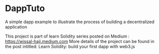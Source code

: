 # DappTuto
A simple dapp example to illustrate the process of building a decentralized application

This project is part of learn Solidity series posted on Medium : https://wissal-haji.medium.com
More details of the project can be found in the post intitled: Learn Solidity: build your first dapp with web3.js
